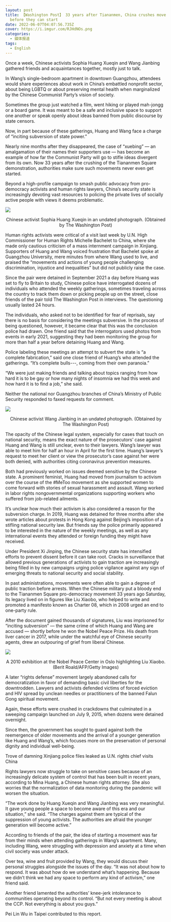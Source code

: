 ```yaml
---
layout: post
title: 【Washington Post】 33 years after Tiananmen, China crushes movements
  before they can start
date: 2022-06-07T04:07:56.735Z
cover: https://i.imgur.com/RJHdNOs.png
categories:
  - 媒体报道
tags:
  - English
---
```

Once a week, Chinese activists Sophia Huang Xueqin and Wang Jianbing gathered friends and acquaintances together, mostly just to talk.

In Wang’s single-bedroom apartment in downtown Guangzhou, attendees would share experiences about work in China’s embattled nonprofit sector, about being LGBTQ or about preserving mental health when marginalized by the Chinese Communist Party’s vision of society.

Sometimes the group just watched a film, went hiking or played mah-jongg or a board game. It was meant to be a safe and inclusive space to support one another or speak openly about ideas banned from public discourse by state censors.

Now, in part because of these gatherings, Huang and Wang face a charge of “inciting subversion of state power.”

Nearly nine months after they disappeared, the case of “xuebing” — an amalgamation of their names their supporters use — has become an example of how far the Communist Party will go to stifle ideas divergent from its own. Now 33 years after the crushing of the Tiananmen Square demonstration, authorities make sure such movements never even get started.

Beyond a high-profile campaign to smash public advocacy from pro-democracy activists and human rights lawyers, China’s security state is increasingly devoting vast resources to policing the private lives of socially active people with views it deems problematic.

![](https://i.imgur.com/34f8o8F.png)
<center>Chinese activist Sophia Huang Xueqin in an undated photograph. (Obtained by The Washington Post)</center>

Human rights activists were critical of a visit last week by U.N. High Commissioner for Human Rights Michelle Bachelet to China, where she made only cautious criticism of a mass internment campaign in Xinjiang. Supporters of Huang and Wang voiced frustration that Bachelet spoke at Guangzhou University, mere minutes from where Wang used to live, and praised the “movements and actions of young people challenging discrimination, injustice and inequalities” but did not publicly raise the case.

Since the pair were detained in September 2021 a day before Huang was set to fly to Britain to study, Chinese police have interrogated dozens of individuals who attended the weekly gatherings, sometimes traveling across the country to track them down or picking people up on the street, close friends of the pair told The Washington Post in interviews. The questioning usually lasted 24 hours.

The individuals, who asked not to be identified for fear of reprisals, say there is no basis for considering the meetings subversive. In the process of being questioned, however, it became clear that this was the conclusion police had drawn. One friend said that the interrogators used photos from events in early 2021, suggesting they had been monitoring the group for more than half a year before detaining Huang and Wang.

Police labeling these meetings an attempt to subvert the state is “a complete fabrication,” said one close friend of Huang’s who attended the gatherings. “It’s complete bulls---, coming from their own paranoia.”

“We were just making friends and talking about topics ranging from how hard it is to be gay or how many nights of insomnia we had this week and how hard it is to find a job,” she said.

Neither the national nor Guangzhou branches of China’s Ministry of Public Security responded to faxed requests for comment.

![](https://i.imgur.com/68IFXHL.png)
<center>Chinese activist Wang Jianbing in an undated photograph. (Obtained by The Washington Post)</center>

The opacity of the Chinese legal system, especially for cases that touch on national security, means the exact nature of the prosecutors’ case against Huang and Wang is still unclear, even to their lawyers. Wang’s lawyer was able to meet him for half an hour in April for the first time. Huang’s lawyer’s request to meet her client or view the prosecutor’s case against her were both denied, with authorities citing coronavirus prevention measures.

Both had previously worked on issues deemed sensitive by the Chinese state. A prominent feminist, Huang had moved from journalism to activism over the course of the #MeToo movement as she supported women to come forward with stories of sexual harassment and assault. Wang worked in labor rights nongovernmental organizations supporting workers who suffered from job-related ailments.

It’s unclear how much their activism is also considered a reason for the subversion charge. In 2019, Huang was detained for three months after she wrote articles about protests in Hong Kong against Beijing’s imposition of a stifling national security law. But friends say the police primarily appeared to be interested in the nature of the weekly meetings, as well as any international events they attended or foreign funding they might have received.

Under President Xi Jinping, the Chinese security state has intensified efforts to prevent dissent before it can take root. Cracks in surveillance that allowed previous generations of activists to gain traction are increasingly being filled in by new campaigns urging police vigilance against any sign of emerging threats to national security and social stability.

In past administrations, movements were often able to gain a degree of public traction before arrests. When the Chinese military put a bloody end to the Tiananmen Square pro-democracy movement 33 years ago Saturday, its legacy lived on in figures like Liu Xiaobo, who helped to write and promoted a manifesto known as Charter 08, which in 2008 urged an end to one-party rule.

After the document gained thousands of signatures, Liu was imprisoned for “inciting subversion” — the same crime of which Huang and Wang are accused — shortly before he won the Nobel Peace Prize. His death from liver cancer in 2017, while under the watchful eye of Chinese security agents, drew an outpouring of grief from liberal Chinese.

![](https://i.imgur.com/ZwURY9r.png)
<center>A 2010 exhibition at the Nobel Peace Center in Oslo highlighting Liu Xiaobo. (Berit Roald/AFP/Getty Images)</center>

A later “rights defense” movement largely abandoned calls for democratization in favor of demanding basic civil liberties for the downtrodden. Lawyers and activists defended victims of forced eviction and HIV spread by unclean needles or practitioners of the banned Falun Gong spiritual movement.

Again, these efforts were crushed in crackdowns that culminated in a sweeping campaign launched on July 9, 2015, when dozens were detained overnight.

Since then, the government has sought to guard against both the reemergence of older movements and the arrival of a younger generation like Huang and Wang’s, which focuses more on the preservation of personal dignity and individual well-being.

Trove of damning Xinjiang police files leaked as U.N. rights chief visits China

Rights lawyers now struggle to take on sensitive cases because of an increasingly delicate system of control that has been built in recent years, according to Mina Huang, a Chinese human rights attorney. She also worries that the normalization of data monitoring during the pandemic will worsen the situation.

“The work done by Huang Xueqin and Wang Jianbing was very meaningful. It gave young people a space to become aware of this era and our situation,” she said. “The charges against them are typical of the suppression of young activists. The authorities are afraid the younger generation will become active.”

According to friends of the pair, the idea of starting a movement was far from their minds when attending gatherings in Wang’s apartment. Many, including Wang, were struggling with depression and anxiety at a time when civil society was under attack.

Over tea, wine and fruit provided by Wang, they would discuss their personal struggles alongside the issues of the day. “It was not about how to respond. It was about how do we understand what’s happening. Because we didn’t think we had any space to perform any kind of activism,” one friend said.

Another friend lamented the authorities’ knee-jerk intolerance to communities operating beyond its control. “But not every meeting is about the CCP. Not everything is about you guys.”

Pei Lin Wu in Taipei contributed to this report.